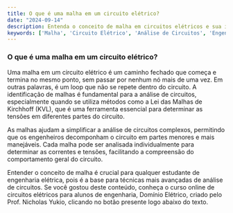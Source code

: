 ```yaml
---
title: O que é uma malha em um circuito elétrico?
date: "2024-09-14"
description: Entenda o conceito de malha em circuitos elétricos e sua importância na análise de circuitos.
keywords: ['Malha', 'Circuito Elétrico', 'Análise de Circuitos', 'Engenharia Elétrica']
---
```


### O que é uma malha em um circuito elétrico?

Uma malha em um circuito elétrico é um caminho fechado que começa e termina no mesmo ponto, sem passar por nenhum nó mais de uma vez. Em outras palavras, é um loop que não se repete dentro do circuito. A identificação de malhas é fundamental para a análise de circuitos, especialmente quando se utiliza métodos como a Lei das Malhas de Kirchhoff (KVL), que é uma ferramenta essencial para determinar as tensões em diferentes partes do circuito.

As malhas ajudam a simplificar a análise de circuitos complexos, permitindo que os engenheiros decomponham o circuito em partes menores e mais manejáveis. Cada malha pode ser analisada individualmente para determinar as correntes e tensões, facilitando a compreensão do comportamento geral do circuito.

Entender o conceito de malha é crucial para qualquer estudante de engenharia elétrica, pois é a base para técnicas mais avançadas de análise de circuitos. Se você gostou deste conteúdo, conheça o curso online de circuitos elétricos para alunos de engenharia, Domínio Elétrico, criado pelo Prof. Nicholas Yukio, clicando no botão presente logo abaixo do texto.